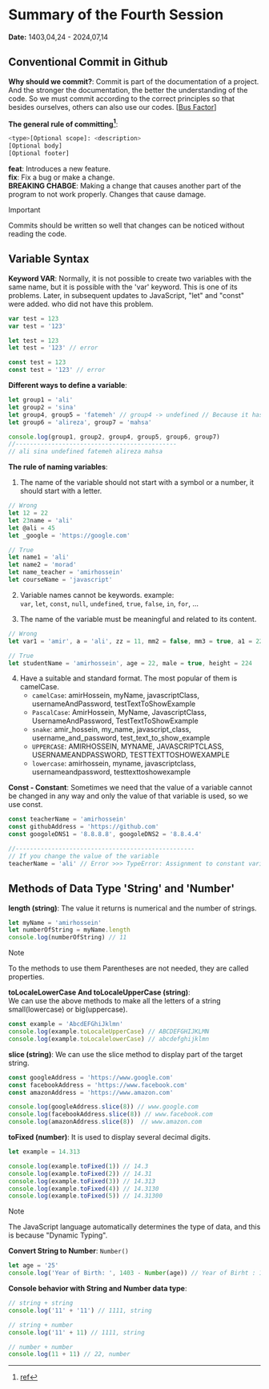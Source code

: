 # Summary of the Fourth Session
**Date:** 1403,04,24 - 2024,07,14

## Conventional Commit in Github
**Why should we commit?**: Commit is part of the documentation of a project. And the stronger the documentation, the better the understanding of the code. So we must commit according to the correct principles so that besides ourselves, others can also use our codes. [[Bus Factor](https://en.wikipedia.org/wiki/Bus_factor)]<br>

**The general rule of committing[^1]**:<br>
```bash
<type>[Optional scope]: <description>
[Optional body]
[Optional footer]
```
**feat**: Introduces a new feature.<br>
**fix**: Fix a bug or make a change.<br>
**BREAKING CHABGE**: Making a change that causes another part of the program to not work properly. Changes that cause damage.<br>

> [!IMPORTANT]
> Commits should be written so well that changes can be noticed without reading the code.

## Variable Syntax

**Keyword VAR**: Normally, it is not possible to create two variables with the same name, but it is possible with the 'var' keyword. This is one of its problems. Later, in subsequent updates to JavaScript, "let" and "const" were added. who did not have this problem.
```js
var test = 123
var test = '123'

let test = 123
let test = '123' // error

const test = 123
const test = '123' // error
```

**Different ways to define a variable**:
```js
let group1 = 'ali'
let group2 = 'sina'
let group4, group5 = 'fatemeh' // group4 -> undefined // Because it has no value
let group6 = 'alireza', group7 = 'mahsa'

console.log(group1, group2, group4, group5, group6, group7)
//---------------------------------------------
// ali sina undefined fatemeh alireza mahsa
```
**The rule of naming variables**:
1. The name of the variable should not start with a symbol or a number, it should start with a letter.<br>
```js
// Wrong
let 12 = 22
let 23name = 'ali'
let @ali = 45
let _google = 'https://google.com'

// True
let name1 = 'ali'
let name2 = 'morad'
let name_teacher = 'amirhossein'
let courseName = 'javascript'
```

2. Variable names cannot be keywords. example:<br>
`var`, `let`, `const`, `null`, `undefined`, `true`, `false`, `in`, `for`, ...<br>

3. The name of the variable must be meaningful and related to its content.<br>
```js
// Wrong
let var1 = 'amir', a = 'ali', zz = 11, mm2 = false, mm3 = true, a1 = 224

// True
let studentName = 'amirhossein', age = 22, male = true, height = 224
```

4. Have a suitable and standard format. The most popular of them is camelCase.<br>
    - `camelCase`: amirHossein, myName, javascriptClass, usernameAndPassword, testTextToShowExample
    - `PascalCase`: AmirHossein, MyName, JavascriptClass, UsernameAndPassword, TestTextToShowExample
    - `snake`: amir_hossein, my_name, javascript_class, username_and_password, test_text_to_show_example
    - `UPPERCASE`: AMIRHOSSEIN, MYNAME, JAVASCRIPTCLASS, USERNAMEANDPASSWORD, TESTTEXTTOSHOWEXAMPLE
    - `lowercase`: amirhossein, myname, javascriptclass, usernameandpassword, testtexttoshowexample

**Const - Constant**: Sometimes we need that the value of a variable cannot be changed in any way and only the value of that variable is used, so we use const.
```js
const teacherName = 'amirhossein'
const githubAddress = 'https://github.com'
const googoleDNS1 = '8.8.8.8', googoleDNS2 = '8.8.4.4'

//--------------------------------------------------
// If you change the value of the variable
teacherName = 'ali' // Error >>> TypeError: Assignment to constant variable.
```

## Methods of Data Type 'String' and 'Number'
**length (string)**: The value it returns is numerical and the number of strings.
```js
let myName = 'amirhossein'
let numberOfString = myName.length
console.log(numberOfString) // 11
```

> [!NOTE]
> To the methods to use them Parentheses are not needed, they are called properties.

**toLocaleLowerCase And toLocaleUpperCase (string)**:<br>
We can use the above methods to make all the letters of a string small(lowercase) or big(uppercase).
```js
const example = 'AbcdEFGhiJklmn'
console.log(example.toLocaleUpperCase) // ABCDEFGHIJKLMN
console.log(example.toLocalelowerCase) // abcdefghijklmn
```
**slice (string)**: We can use the slice method to display part of the target string.
```js
const googleAddress = 'https://www.google.com'
const facebookAddress = 'https://www.facebook.com'
const amazonAddress = 'https://www.amazon.com'

console.log(googleAddress.slice(8)) // www.google.com
console.log(facebookAddress.slice(8)) // www.facebook.com
console.log(amazonAddress.slice(8))  // www.amazon.com
```
**toFixed (number)**: It is used to display several decimal digits.
```js
let example = 14.313

console.log(example.toFixed(1)) // 14.3
console.log(example.toFixed(2)) // 14.31
console.log(example.toFixed(3)) // 14.313
console.log(example.toFixed(4)) // 14.3130
console.log(example.toFixed(5)) // 14.31300
```

> [!NOTE]
> The JavaScript language automatically determines the type of data, and this is because "Dynamic Typing".

**Convert String to Number**: `Number()`
```js
let age = '25'
console.log('Year of Birth: ', 1403 - Number(age)) // Year of Birht : 1378
```

**Console behavior with String and Number data type**:
```js
// string + string
console.log('11' + '11') // 1111, string

// string + number
console.log('11' + 11) // 1111, string

// number + number
console.log(11 + 11) // 22, number
```
[^1]: [ref](https://www.conventionalcommits.org/en/v1.0.0/)